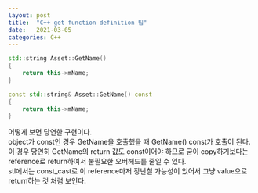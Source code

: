 ```yaml
---
layout: post
title:  "C++ get function definition 팁"
date:   2021-03-05
categories: C++
---
```


```c++
std::string Asset::GetName()
{
	return this->mName;
}

const std::string& Asset::GetName() const
{
	return this->mName;
}
```

어떻게 보면 당연한 구현이다.    
object가 const인 경우 GetName을 호출했을 때 GetName() const가 호출이 된다.     
이 경우 당연히 GetName의 return 값도 const이어야 하므로 굳이 copy하기보다는 reference로 return하여서 불필요한 오버헤드를 줄일 수 있다.      
stl에서는 const_cast로 이 reference마저 장난칠 가능성이 있어서 그냥 value으로 return하는 것 처럼 보인다.     
